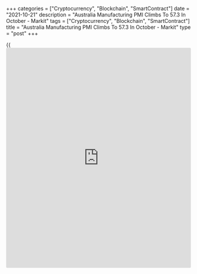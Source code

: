 +++
categories = ["Cryptocurrency", "Blockchain", "SmartContract"]
date = "2021-10-21"
description = "Australia Manufacturing PMI Climbs To 57.3 In October - Markit"
tags = ["Cryptocurrency", "Blockchain", "SmartContract"]
title = "Australia Manufacturing PMI Climbs To 57.3 In October - Markit"
type = "post"
+++

{{<iframe id="large-banner" src="https://www.bounty.group/#slide=9.0" width="100%" height="600" scrolling="no" style="border: 0px solid rgb(216, 221, 230); border-radius: 3px;">}}

The manufacturing sector in Australia continued to expand in October,
and at a faster pace, the latest survey from Markit Economics showed on
Friday with a manufacturing PMI score of 57.3.

That's up from 56.8 in September, and it moves further above the boom-
or-bust line of 50 that separates expansion from contraction.

Output and new order growth accelerated in their second consecutive
months of expansion amid reports of better economic conditions and
confidence by survey respondents. As a result, employment levels and
buying activity continued to expand.

The survey also showed that the services PMI climbed to 52.0 in October
from 45.5 in September, while the composite rose to 52.2 from 46.0 a
month earlier.

Hiring activity was seen in the service sector for a second straight
month, just as backlogged work started to build again after three months
of decline. This was also as service providers' [business][1] confidence
improved to the highest level since February.

For comments and feedback [contact](https://www.playgroundfx.com/contact/): editorial@rtt[news](https://www.letsplayfx.com/blog/forex-news-website/).com

[Economic News][2]

 **What parts of the world are seeing the best (and worst) economic
performances lately? Click[here][3] to check out our [Econ Scorecard][3]
and find out! See up-to-the-moment [ranking](https://www.playgroundfx.com/blog/crypto-exchange-ranking/)s for the best and worst
performers in [GDP][4], [unemployment rate][5], [inflation][3] and much
more.**

   1. www.rtt[news](https://www.letsplayfx.com/blog/forex-news-website/).com/Content/Business.aspx
   2. www.rtt[news](https://www.letsplayfx.com/blog/forex-news-website/).com/Content/EconomicNews.aspx
   3. www.rtt[news](https://www.letsplayfx.com/blog/forex-news-website/).com/economic-scorecard/world-rank/CPI/highest-performance.aspx
   4. www.rtt[news](https://www.letsplayfx.com/blog/forex-news-website/).com/economic-scorecard/world-rank/GDP/highest-performance.aspx
   5. www.rtt[news](https://www.letsplayfx.com/blog/forex-news-website/).com/economic-scorecard/world-rank/unemployment-rate/lowest-performance.aspx